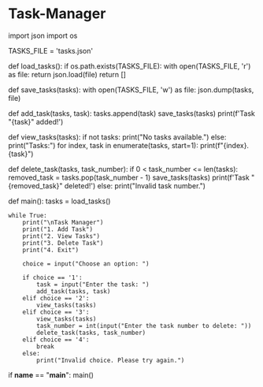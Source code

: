# Task-Manager
import json
import os

TASKS_FILE = 'tasks.json'

def load_tasks():
    if os.path.exists(TASKS_FILE):
        with open(TASKS_FILE, 'r') as file:
            return json.load(file)
    return []

def save_tasks(tasks):
    with open(TASKS_FILE, 'w') as file:
        json.dump(tasks, file)

def add_task(tasks, task):
    tasks.append(task)
    save_tasks(tasks)
    print(f'Task "{task}" added!')

def view_tasks(tasks):
    if not tasks:
        print("No tasks available.")
    else:
        print("Tasks:")
        for index, task in enumerate(tasks, start=1):
            print(f"{index}. {task}")

def delete_task(tasks, task_number):
    if 0 < task_number <= len(tasks):
        removed_task = tasks.pop(task_number - 1)
        save_tasks(tasks)
        print(f'Task "{removed_task}" deleted!')
    else:
        print("Invalid task number.")

def main():
    tasks = load_tasks()
    
    while True:
        print("\nTask Manager")
        print("1. Add Task")
        print("2. View Tasks")
        print("3. Delete Task")
        print("4. Exit")
        
        choice = input("Choose an option: ")

        if choice == '1':
            task = input("Enter the task: ")
            add_task(tasks, task)
        elif choice == '2':
            view_tasks(tasks)
        elif choice == '3':
            view_tasks(tasks)
            task_number = int(input("Enter the task number to delete: "))
            delete_task(tasks, task_number)
        elif choice == '4':
            break
        else:
            print("Invalid choice. Please try again.")

if __name__ == "__main__":
    main()
